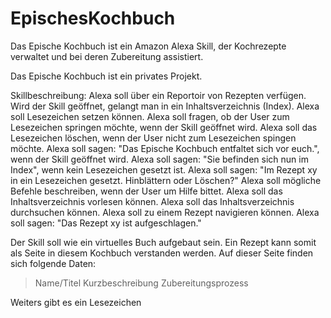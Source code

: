 # EpischesKochbuch
Das Epische Kochbuch ist ein Amazon Alexa Skill, der Kochrezepte verwaltet und bei deren Zubereitung assistiert.

Das Epische Kochbuch ist ein privates Projekt.

Skillbeschreibung:
Alexa soll über ein Reportoir von Rezepten verfügen.
Wird der Skill geöffnet, gelangt man in ein Inhaltsverzeichnis (Index).
Alexa soll Lesezeichen setzen können.
Alexa soll fragen, ob der User zum Lesezeichen springen möchte, wenn der Skill geöffnet wird.
Alexa soll das Lesezeichen löschen, wenn der User nicht zum Lesezeichen spingen möchte.
Alexa soll sagen: "Das Epische Kochbuch entfaltet sich vor euch.", wenn der Skill geöffnet wird.
Alexa soll sagen: "Sie befinden sich nun im Index", wenn kein Lesezeichen gesetzt ist.
Alexa soll sagen: "Im Rezept xy in ein Lesezeichen gesetzt. Hinblättern oder Löschen?"
Alexa soll mögliche Befehle beschreiben, wenn der User um Hilfe bittet.
Alexa soll das Inhaltsverzeichnis vorlesen können.
Alexa soll das Inhaltsverzeichnis durchsuchen können.
Alexa soll zu einem Rezept navigieren können.
Alexa soll sagen: "Das Rezept xy ist aufgeschlagen."

Der Skill soll wie ein virtuelles Buch aufgebaut sein. Ein Rezept kann somit als Seite in diesem Kochbuch verstanden werden. Auf dieser Seite finden sich folgende Daten:
>Name/Titel
>Kurzbeschreibung
>Zubereitungsprozess

Weiters gibt es ein Lesezeichen


